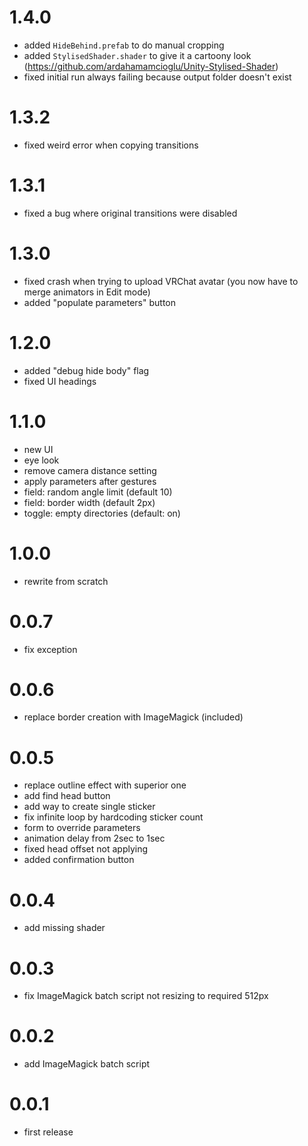 # 1.4.0

- added `HideBehind.prefab` to do manual cropping
- added `StylisedShader.shader` to give it a cartoony look (https://github.com/ardahamamcioglu/Unity-Stylised-Shader)
- fixed initial run always failing because output folder doesn't exist

# 1.3.2

- fixed weird error when copying transitions

# 1.3.1

- fixed a bug where original transitions were disabled

# 1.3.0

- fixed crash when trying to upload VRChat avatar (you now have to merge animators in Edit mode)
- added "populate parameters" button

# 1.2.0

- added "debug hide body" flag
- fixed UI headings

# 1.1.0

- new UI
- eye look
- remove camera distance setting
- apply parameters after gestures
- field: random angle limit (default 10)
- field: border width (default 2px)
- toggle: empty directories (default: on)

# 1.0.0

- rewrite from scratch

# 0.0.7

- fix exception

# 0.0.6

- replace border creation with ImageMagick (included)

# 0.0.5

- replace outline effect with superior one
- add find head button
- add way to create single sticker
- fix infinite loop by hardcoding sticker count
- form to override parameters
- animation delay from 2sec to 1sec
- fixed head offset not applying
- added confirmation button

# 0.0.4

- add missing shader

# 0.0.3

- fix ImageMagick batch script not resizing to required 512px

# 0.0.2

- add ImageMagick batch script

# 0.0.1

- first release

